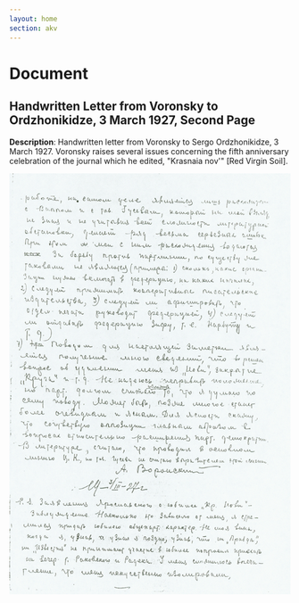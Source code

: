 ```yaml
---
layout: home
section: akv
---
```

# Document
## Handwritten Letter from Voronsky to Ordzhonikidze, 3 March 1927, Second Page

**Description**: Handwritten letter from Voronsky to Sergo Ordzhonikidze, 3 March 1927.
Voronsky raises several issues concerning the fifth anniversary celebration of the journal
which he edited, &quot;Krasnaia nov'&quot; [Red Virgin Soil].

![](../Documents/AKV_SO270303b.jpg)